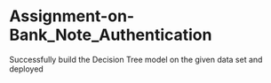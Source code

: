 # Assignment-on-Bank_Note_Authentication
Successfully build the Decision Tree model on the given data set and deployed 
